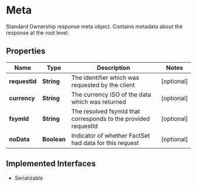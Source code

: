

# Meta

Standard Ownership response meta object.  Contains metadata about the response at the root level.

## Properties

Name | Type | Description | Notes
------------ | ------------- | ------------- | -------------
**requestId** | **String** | The identifier which was requested by the client |  [optional]
**currency** | **String** | The currency ISO of the data which was returned |  [optional]
**fsymId** | **String** | The resolved fsymId that corresponds to the provided requestId |  [optional]
**noData** | **Boolean** | Indicator of whether FactSet had data for this request |  [optional]


## Implemented Interfaces

* Serializable



